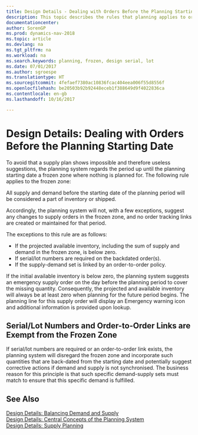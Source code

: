 ```yaml
---
title: Design Details - Dealing with Orders Before the Planning Starting Date
description: This topic describes the rules that planning applies to orders in the frozen zone.
documentationcenter: 
author: SorenGP
ms.prod: dynamics-nav-2018
ms.topic: article
ms.devlang: na
ms.tgt_pltfrm: na
ms.workload: na
ms.search.keywords: planning, frozen, design serial, lot
ms.date: 07/01/2017
ms.author: sgroespe
ms.translationtype: HT
ms.sourcegitcommit: 4fefaef7380ac10836fcac404eea006f55d8556f
ms.openlocfilehash: be20503b92b92448eceb1f388649d9f4022836ca
ms.contentlocale: en-gb
ms.lasthandoff: 10/16/2017

---
```

# <a name="design-details-dealing-with-orders-before-the-planning-starting-date"></a>Design Details: Dealing with Orders Before the Planning Starting Date
To avoid that a supply plan shows impossible and therefore useless suggestions, the planning system regards the period up until the planning starting date a frozen zone where nothing is planned for. The following rule applies to the frozen zone:  
  
All supply and demand before the starting date of the planning period will be considered a part of inventory or shipped.  
  
Accordingly, the planning system will not, with a few exceptions, suggest any changes to supply orders in the frozen zone, and no order tracking links are created or maintained for that period.  
  
The exceptions to this rule are as follows:  
  
* If the projected available inventory, including the sum of supply and demand in the frozen zone, is below zero.  
* If serial/lot numbers are required on the backdated order(s).  
* If the supply-demand set is linked by an order-to-order policy.  
  
If the initial available inventory is below zero, the planning system suggests an emergency supply order on the day before the planning period to cover the missing quantity. Consequently, the projected and available inventory will always be at least zero when planning for the future period begins. The planning line for this supply order will display an Emergency warning icon and additional information is provided upon lookup.  
  
## <a name="seriallot-numbers-and-order-to-order-links-are-exempt-from-the-frozen-zone"></a>Serial/Lot Numbers and Order-to-Order Links are Exempt from the Frozen Zone  
If serial/lot numbers are required or an order-to-order link exists, the planning system will disregard the frozen zone and incorporate such quantities that are back-dated from the starting date and potentially suggest corrective actions if demand and supply is not synchronised. The business reason for this principle is that such specific demand-supply sets must match to ensure that this specific demand is fulfilled.  
  
## <a name="see-also"></a>See Also  
[Design Details: Balancing Demand and Supply](design-details-balancing-demand-and-supply.md)   
[Design Details: Central Concepts of the Planning System](design-details-central-concepts-of-the-planning-system.md)   
[Design Details: Supply Planning](design-details-supply-planning.md)

